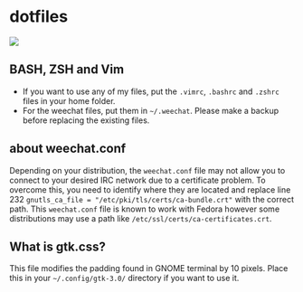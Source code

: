 # dotfiles
![](https://raw.githubusercontent.com/digiberk/dotfiles/master/screenshot.png)

## BASH, ZSH and Vim
* If you want to use any of my files, put the `.vimrc`, `.bashrc` and `.zshrc` files in your home folder. 
* For the weechat files, put them in `~/.weechat`. Please make a backup before replacing the existing files.

## about weechat.conf
Depending on your distribution, the `weechat.conf` file may not allow you to connect to your desired IRC network due to a certificate problem. To overcome this, you need to identify where they are located and replace line 232 `gnutls_ca_file = "/etc/pki/tls/certs/ca-bundle.crt"` with the correct path. This `weechat.conf` file is known to work with Fedora however some distributions may use a path like `/etc/ssl/certs/ca-certificates.crt`.

## What is gtk.css?
This file modifies the padding found in GNOME terminal by 10 pixels. Place this in your `~/.config/gtk-3.0/` directory if you want to use it. 
